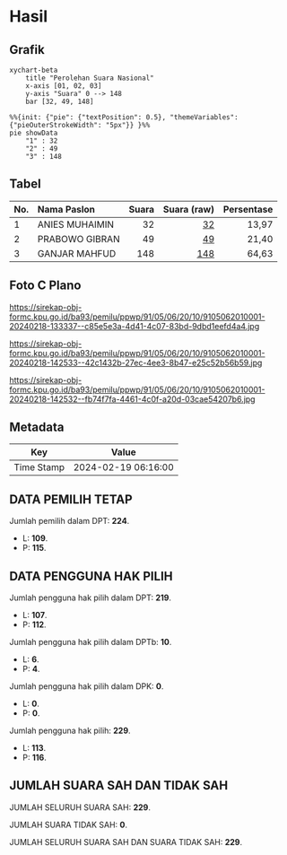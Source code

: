 # Hasil

## Grafik

```mermaid
xychart-beta
    title "Perolehan Suara Nasional"
    x-axis [01, 02, 03]
    y-axis "Suara" 0 --> 148
    bar [32, 49, 148]
```

```mermaid
%%{init: {"pie": {"textPosition": 0.5}, "themeVariables": {"pieOuterStrokeWidth": "5px"}} }%%
pie showData
    "1" : 32
    "2" : 49
    "3" : 148
```

## Tabel

| No. | Nama Paslon    | Suara | Suara (raw) | Persentase |
|:--- |:-------------- | -----:| -----------:| ----------:|
| 1   | ANIES MUHAIMIN | 32    | [32][p-1]   | 13,97      |
| 2   | PRABOWO GIBRAN | 49    | [49][p-2]   | 21,40      |
| 3   | GANJAR MAHFUD  | 148   | [148][p-3]  | 64,63      |


[p-1]: https://github.com/gigit-pemilu/pemilu-2024/blob/main/pilpres/hitung-suara/sub/91-papua/sub/05-kepulauan-yapen/sub/06-kosiwo/sub/2010-manainin/sub/001-tps/sub/paslon-1.txt
[p-2]: https://github.com/gigit-pemilu/pemilu-2024/blob/main/pilpres/hitung-suara/sub/91-papua/sub/05-kepulauan-yapen/sub/06-kosiwo/sub/2010-manainin/sub/001-tps/sub/paslon-2.txt
[p-3]: https://github.com/gigit-pemilu/pemilu-2024/blob/main/pilpres/hitung-suara/sub/91-papua/sub/05-kepulauan-yapen/sub/06-kosiwo/sub/2010-manainin/sub/001-tps/sub/paslon-3.txt

## Foto C Plano

https://sirekap-obj-formc.kpu.go.id/ba93/pemilu/ppwp/91/05/06/20/10/9105062010001-20240218-133337--c85e5e3a-4d41-4c07-83bd-9dbd1eefd4a4.jpg

https://sirekap-obj-formc.kpu.go.id/ba93/pemilu/ppwp/91/05/06/20/10/9105062010001-20240218-142533--42c1432b-27ec-4ee3-8b47-e25c52b56b59.jpg

https://sirekap-obj-formc.kpu.go.id/ba93/pemilu/ppwp/91/05/06/20/10/9105062010001-20240218-142532--fb74f7fa-4461-4c0f-a20d-03cae54207b6.jpg


## Metadata

| Key        | Value               |
| ---------- | ------------------- |
| Time Stamp | 2024-02-19 06:16:00 |


## DATA PEMILIH TETAP

Jumlah pemilih dalam DPT: **224**.
 * L: **109**.
 * P: **115**.

## DATA PENGGUNA HAK PILIH

Jumlah pengguna hak pilih dalam DPT: **219**.
 * L: **107**.
 * P: **112**.

Jumlah pengguna hak pilih dalam DPTb: **10**.
 * L: **6**.
 * P: **4**.

Jumlah pengguna hak pilih dalam DPK: **0**.
 * L: **0**.
 * P: **0**.

Jumlah pengguna hak pilih: **229**.
 * L: **113**.
 * P: **116**.

## JUMLAH SUARA SAH DAN TIDAK SAH

JUMLAH SELURUH SUARA SAH: **229**.

JUMLAH SUARA TIDAK SAH: **0**.

JUMLAH SELURUH SUARA SAH DAN SUARA TIDAK SAH: **229**.


